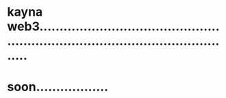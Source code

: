 # kayna web3.......................................................................................................
# soon..................
